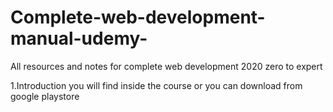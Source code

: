 # Complete-web-development-manual-udemy-
All resources and notes for complete web development 2020 zero to expert

1.Introduction
you will find inside the course or you can download from google playstore
